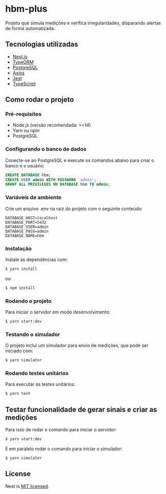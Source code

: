 # hbm-plus

Projeto que simula medições e verifica irregularidades, disparando alertas de forma automatizada.

## Tecnologias utilizadas

- [Nest.js](https://github.com/nestjs/nest)
- [TypeORM](https://typeorm.io/)
- [PostgreSQL](https://www.postgresql.org/)
- [Axios](https://axios-http.com/ptbr/docs/intro)
- [Jest](https://jestjs.io/pt-BR/)
- [TypeScript](https://www.typescriptlang.org/)

## Como rodar o projeto

### Pré-requisitos

- Node.js (versão recomendada: >=14)
- Yarn ou npm
- PostgreSQL

### Configurando o banco de dados

Conecte-se ao PostgreSQL e execute os comandos abaixo para criar o banco e o usuário:

```sql
CREATE DATABASE hbm;
CREATE USER admin WITH PASSWORD 'admin';
GRANT ALL PRIVILEGES ON DATABASE hbm TO admin;
```

### Variáveis de ambiente

Crie um arquivo .env na raiz do projeto com o seguinte conteúdo:

```.env
DATABASE_HOST=localhost
DATABASE_PORT=5432
DATABASE_USER=admin
DATABASE_PASS=admin
DATABASE_NAME=hbm
```

### Instalação

Instale as dependências com:

```bash
$ yarn install
```

ou

```bash
$ npm install
```

### Rodando o projeto

Para iniciar o servidor em modo desenvolvimento:

```bash
$ yarn start:dev
```

### Testando o simulador

O projeto inclui um simulador para envio de medições, que pode ser iniciado com:

```bash
$ yarn simulator
```

### Rodando testes unitários

Para executar os testes unitários:

```bash
$ yarn test
```

## Testar funcionalidade de gerar sinais e criar as medições

Para isso de rodar o comando para iniciar o servidor:

```bash
$ yarn start:dev
```

E em paralelo rodar o comando para iniciar o simulador:

```bash
$ yarn simulator
```

## License

Nest is [MIT licensed](https://github.com/nestjs/nest/blob/master/LICENSE).
